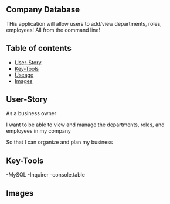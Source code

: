 ## Company Database

THis application will allow users to add/view departments, roles, employees! All from the command line! 

## Table of contents

- [User-Story](#User-Story)
- [Key-Tools](#Key-Tools)
- [Useage](#Useage)
- [Images](#Images)



## User-Story

As a business owner

I want to be able to view and manage the departments, roles, and employees in my company

So that I can organize and plan my business

## Key-Tools
-MySQL
-Inquirer
-console.table

## Images

